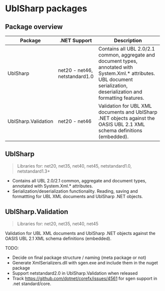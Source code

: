 # UblSharp packages

## Package overview

| Package                 | .NET Support | Description
| ----------------------- | ------------ | -----------
| UblSharp                | net20 - net46,<br /> netstandard1.0 | Contains all UBL 2.0/2.1 common, aggregate and document types, annotated with System.Xml.* attributes. UBL document serialization, deserialization and formatting features. 
| UblSharp.Validation     | net20 - net46 | Validation for UBL XML documents and UblSharp .NET objects against the OASIS UBL 2.1 XML schema definitions (embedded).


## UblSharp

> Libraries for: net20, net35, net40, net45, netstandard1.0, netstandard1.3+

- Contains all UBL 2.0/2.1 common, aggregate and document types, annotated with System.Xml.* attributes.
- Serialization/deserialization functionality. Reading, saving and formattting for UBL XML documents and UblSharp .NET objects.

## UblSharp.Validation

> Libraries for: net20, net35, net40, net45

Validation for UBL XML documents and UblSharp .NET objects against the OASIS UBL 2.1 XML schema definitions (embedded).

TODO:

- Decide on final package structure / naming (meta package or not)
- Generate XmlSerializers.dll with sgen.exe and include them in the nuget package
- Support netstandard2.0 in UblSharp.Validation when released
- Track https://github.com/dotnet/corefx/issues/4561 for sgen support in .net standard/core.
